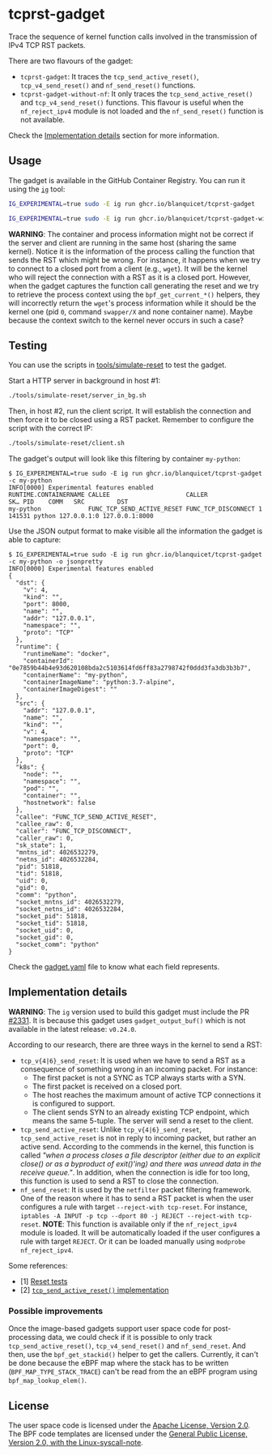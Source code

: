# tcprst-gadget

Trace the sequence of kernel function calls involved in the transmission of IPv4
TCP RST packets.

There are two flavours of the gadget:

- `tcprst-gadget`: It traces the `tcp_send_active_reset()`,
  `tcp_v4_send_reset()` and `nf_send_reset()` functions.
- `tcprst-gadget-without-nf`: It only traces the `tcp_send_active_reset()` and
  `tcp_v4_send_reset()` functions. This flavour is useful when the
  `nf_reject_ipv4` module is not loaded and the `nf_send_reset()` function is
  not available.

Check the [Implementation details](#implementation-details) section for more
information.

## Usage

The gadget is available in the GitHub Container Registry. You can run it using
the [`ig`](https://github.com/inspektor-gadget/inspektor-gadget/blob/main/docs/ig.md) tool:

```bash
IG_EXPERIMENTAL=true sudo -E ig run ghcr.io/blanquicet/tcprst-gadget
```

```bash
IG_EXPERIMENTAL=true sudo -E ig run ghcr.io/blanquicet/tcprst-gadget-without-nf
```

**WARNING**: The container and process information might not be correct if the
server and client are running in the same host (sharing the same kernel). Notice
it is the information of the process calling the function that sends the RST
which might be wrong. For instance, it happens when we try to connect to a
closed port from a client (e.g., `wget`). It will be the kernel who will reject
the connection with a RST as it is a closed port. However, when the gadget
captures the function call generating the reset and we try to retrieve the
process context using the `bpf_get_current_*()` helpers, they will incorrectly
return the `wget`'s process information while it should be the kernel one (pid
`0`, command `swapper/X` and none container name). Maybe because the context
switch to the kernel never occurs in such a case?

## Testing

You can use the scripts in [tools/simulate-reset](./tools/simulate-reset/) to
test the gadget.

Start a HTTP server in background in host #1:

```bash
./tools/simulate-reset/server_in_bg.sh
```

Then, in host #2, run the client script. It will establish the connection and
then force it to be closed using a RST packet. Remember to configure the script
with the correct IP:

```bash
./tools/simulate-reset/client.sh
```

The gadget's output will look like this filtering by container `my-python`:

```text
$ IG_EXPERIMENTAL=true sudo -E ig run ghcr.io/blanquicet/tcprst-gadget -c my-python
INFO[0000] Experimental features enabled
RUNTIME.CONTAINERNAME CALLEE                     CALLER              SK… PID    COMM   SRC         DST
my-python             FUNC_TCP_SEND_ACTIVE_RESET FUNC_TCP_DISCONNECT 1   141531 python 127.0.0.1:0 127.0.0.1:8000
```

Use the JSON output format to make visible all the information the gadget is
able to capture:

```text
$ IG_EXPERIMENTAL=true sudo -E ig run ghcr.io/blanquicet/tcprst-gadget -c my-python -o jsonpretty
INFO[0000] Experimental features enabled
{
  "dst": {
    "v": 4,
    "kind": "",
    "port": 8000,
    "name": "",
    "addr": "127.0.0.1",
    "namespace": "",
    "proto": "TCP"
  },
  "runtime": {
    "runtimeName": "docker",
    "containerId": "0e7859b44b4e93d620108bda2c5103614fd6ff83a2798742f0ddd3fa3db3b3b7",
    "containerName": "my-python",
    "containerImageName": "python:3.7-alpine",
    "containerImageDigest": ""
  },
  "src": {
    "addr": "127.0.0.1",
    "name": "",
    "kind": "",
    "v": 4,
    "namespace": "",
    "port": 0,
    "proto": "TCP"
  },
  "k8s": {
    "node": "",
    "namespace": "",
    "pod": "",
    "container": "",
    "hostnetwork": false
  },
  "callee": "FUNC_TCP_SEND_ACTIVE_RESET",
  "callee_raw": 0,
  "caller": "FUNC_TCP_DISCONNECT",
  "caller_raw": 0,
  "sk_state": 1,
  "mntns_id": 4026532279,
  "netns_id": 4026532284,
  "pid": 51818,
  "tid": 51818,
  "uid": 0,
  "gid": 0,
  "comm": "python",
  "socket_mntns_id": 4026532279,
  "socket_netns_id": 4026532284,
  "socket_pid": 51818,
  "socket_tid": 51818,
  "socket_uid": 0,
  "socket_gid": 0,
  "socket_comm": "python"
}
```

Check the [gadget.yaml](./gadget/gadget.yaml) file to know what each field
represents.

## Implementation details

**WARNING**: The `ig` version used to build this gadget must include the PR
[#2331](https://github.com/inspektor-gadget/inspektor-gadget/pull/2331). It is
because this gadget uses `gadget_output_buf()` which is not available in the
latest release: `v0.24.0`.

According to our research, there are three ways in the kernel to send a RST:

- `tcp_v{4|6}_send_reset`: It is used when we have to send a RST as a
  consequence of something wrong in an incoming packet. For instance:
  - The first packet is not a SYNC as TCP always starts with a SYN.
  - The first packet is received on a closed port.
  - The host reaches the maximum amount of active TCP connections it is
    configured to support.
  - The client sends SYN to an already existing TCP endpoint, which means the
    same 5-tuple. The server will send a reset to the client.
- `tcp_send_active_reset`: Unlike `tcp_v{4|6}_send_reset`,
  `tcp_send_active_reset` is not in reply to incoming packet, but rather an
  active send. According to the commends in the kernel, this function is called
  _"when a process closes a file descriptor (either due to an explicit close()
  or as a byproduct of exit()'ing) and there was unread data in the receive
  queue."_. In addition, when the connection is idle for too long, this function
  is used to send a RST to close the connection.
- `nf_send_reset`: It is used by the `netfilter` packet filtering framework. One
  of the reason where it has to send a RST packet is when the user configures a
  rule with target `--reject-with tcp-reset`. For instance, `iptables -A INPUT
  -p tcp --dport 80 -j REJECT --reject-with tcp-reset`. **NOTE**: This function
  is available only if the `nf_reject_ipv4` module is loaded. It will be
  automatically loaded if the user configures a rule with target `REJECT`. Or it
  can be loaded manually using `modprobe nf_reject_ipv4`.

Some references:

- [1] [Reset tests](https://github.com/torvalds/linux/blob/9d1694dc91ce7b80bc96d6d8eaf1a1eca668d847/tools/testing/selftests/net/tcp_ao/rst.c#L45)
- [2] [`tcp_send_active_reset()` implementation](https://github.com/torvalds/linux/blob/v5.14/net/ipv4/tcp_output.c#L3426C1-L3431C60)

### Possible improvements

Once the image-based gadgets support user space code for post-processing data,
we could check if it is possible to only track `tcp_send_active_reset()`,
`tcp_v4_send_reset()` and `nf_send_reset`. And then, use the `bpf_get_stackid()`
helper to get the callers. Currently, it can't be done because the eBPF map
where the stack has to be written (`BPF_MAP_TYPE_STACK_TRACE`) can't be read
from the an eBPF program using `bpf_map_lookup_elem()`.

## License

The user space code is licensed under the [Apache License, Version
2.0](LICENSE). The BPF code templates are licensed under the [General Public
License, Version 2.0, with the Linux-syscall-note](LICENSE-bpf.txt).
